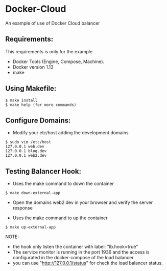 # Docker-Cloud
An example of use of Docker Cloud balancer

Requirements:
-------------

This requirements is only for the example

* Docker Tools (Engine, Compose, Machine).
* Docker version 1.13
* make


Using Makefile:
---------------

~~~~
$ make install
$ make help (for more commands)
~~~~


Configure Domains:
------------------

* Modify your etc/host adding the development domains

~~~~
$ sudo vim /etc/host
127.0.0.1 web.dev
127.0.0.1 blog.dev
127.0.0.1 web2.dev
~~~~

Testing Balancer Hook:
----------------------
 
 * Uses the make command to down the container

~~~~
$ make down-external-app
~~~~

* Open the domains web2.dev in your browser and verify the server response

* Uses the make command to up the container

~~~~
$ make up-external-app
~~~~


NOTE:
* the hook only listen the container with label: "lb.hook=true" 
* The service monitor is running in the port 1936 and the access is configurated in the docker-compose of the load balancer. 
* you can use "http://127.0.0.1/status" for check the load balancer status.
